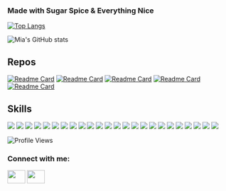 
### Made with Sugar Spice & Everything Nice


[![Top Langs](https://github-readme-stats.vercel.app/api/top-langs/?username=anuraghazra&layout=compact&theme=jolly)](https://github.com/anuraghazra/github-readme-stats)

![Mia's GitHub stats](https://github-readme-stats.vercel.app/api?username=miacarmen&show_icons=true&theme=jolly)

## Repos

[![Readme Card](https://github-readme-stats.vercel.app/api/pin/?username=miacarmen&repo=super_girly_note_taker&theme=jolly)](https://github.com/Miacarmen/super_girly_note_taker)
[![Readme Card](https://github-readme-stats.vercel.app/api/pin/?username=miacarmen&repo=Day-Planner&theme=jolly)](https://github.com/Miacarmen/Day-Planner)
[![Readme Card](https://github-readme-stats.vercel.app/api/pin/?username=miacarmen&repo=team-profile-generator&theme=jolly)](https://github.com/Miacarmen/team-profile-generator)
[![Readme Card](https://github-readme-stats.vercel.app/api/pin/?username=miacarmen&repo=mise-en-place&theme=jolly)](https://github.com/Miacarmen/mise-en-place)
[![Readme Card](https://github-readme-stats.vercel.app/api/pin/?username=miacarmen&repo=actually-professional-portfolio&theme=jolly)](https://github.com/Miacarmen/actually-professional-portfolio)


## Skills

<p>
<img src="https://img.shields.io/badge/HTML5-E34F26?style=for-the-badge&logo=html5&logoColor=white" /> 
<img src="https://img.shields.io/badge/CSS3-1572B6?style=for-the-badge&logo=css3&logoColor=white" /> 
<img src="https://img.shields.io/badge/JavaScript-323330?style=for-the-badge&logo=javascript&logoColor=F7DF1E" />
<img src="https://img.shields.io/badge/Express%20js-000000?style=for-the-badge&logo=express&logoColor=white" /> 
<img src="https://img.shields.io/badge/jQuery-0769AD?style=for-the-badge&logo=jquery&logoColor=white" />  
<img src="https://img.shields.io/badge/Markdown-000000?style=for-the-badge&logo=markdown&logoColor=white" />  
<img src="https://img.shields.io/badge/Node%20js-339933?style=for-the-badge&logo=nodedotjs&logoColor=white" />
<img src="https://img.shields.io/badge/Bootstrap-563D7C?style=for-the-badge&logo=bootstrap&logoColor=white" />
<img src="https://img.shields.io/badge/npm-CB3837?style=for-the-badge&logo=npm&logoColor=white"/>   
<img src="https://img.shields.io/badge/Sequelize-52B0E7?style=for-the-badge&logo=Sequelize&logoColor=white" />
<img src="https://img.shields.io/badge/MySQL-005C84?style=for-the-badge&logo=mysql&logoColor=white"> 
<img src="https://img.shields.io/badge/GIT-E44C30?style=for-the-badge&logo=git&logoColor=white" />
<img src="https://img.shields.io/badge/Heroku-430098?style=for-the-badge&logo=heroku&logoColor=white" />
<img src="https://img.shields.io/badge/Insomnia-5849be?style=for-the-badge&logo=Insomnia&logoColor=white"/>
<img src="https://img.shields.io/badge/Visual_Studio_Code-0078D4?style=for-the-badge&logo=visual%20studio%20code&logoColor=white" />
<img src="https://img.shields.io/badge/GitHub-100000?style=for-the-badge&logo=github&logoColor=white" /> 
<img src="https://img.shields.io/badge/json-5E5C5C?style=for-the-badge&logo=json&logoColor=white" />
<img src="https://img.shields.io/badge/MongoDB-4EA94B?style=for-the-badge&logo=mongodb&logoColor=white" />
<img src="https://img.shields.io/badge/Handlebars%20js-f0772b?style=for-the-badge&logo=handlebarsdotjs&logoColor=black" />
<img src="https://img.shields.io/badge/Tailwind_CSS-38B2AC?style=for-the-badge&logo=tailwind-css&logoColor=white" />
<img src="https://img.shields.io/badge/Webpack-8DD6F9?style=for-the-badge&logo=Webpack&logoColor=white" />
<img src="https://img.shields.io/badge/eslint-3A33D1?style=for-the-badge&logo=eslint&logoColor=white" />
<img src="https://img.shields.io/badge/prettier-1A2C34?style=for-the-badge&logo=prettier&logoColor=F7BA3E" />
<img src="https://img.shields.io/badge/Lighthouse-F44B21?style=for-the-badge&logo=Lighthouse&logoColor=white" />
</p> 

![Profile Views](https://komarev.com/ghpvc/?username=miacarmen&style=for-the-badge&color=ff69b4)


<h3 align="left">Connect with me:</h3>
<p align="left">

<a href="your link" target="blank"><img align="center" src="/assets/images/linkedin-6-48.png" alt="" height="30" width="40" /></a>
<a href="your link" target="blank"><img align="center" src="[https://cdn.jsdelivr.net/npm/simple-icons@3.0.1/icons/instagram.svg](https://user-images.githubusercontent.com/71575282/170160330-f9224f98-49a0-4de9-9924-bdbc36573f1a.png)" alt="" height="30" width="40" /></a>

</p>
